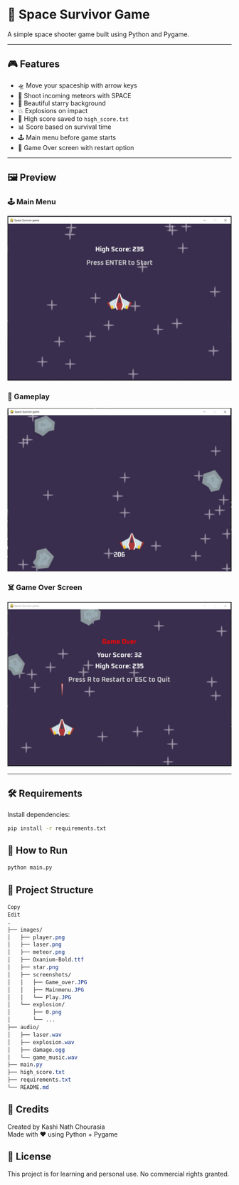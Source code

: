 # 🚀 Space Survivor Game

A simple space shooter game built using Python and Pygame.

---

## 🎮 Features

- 🛸 Move your spaceship with arrow keys
- 🔫 Shoot incoming meteors with SPACE
- 🌟 Beautiful starry background
- 💥 Explosions on impact
- 🧠 High score saved to `high_score.txt`
- 📊 Score based on survival time
- 🕹️ Main menu before game starts
- 🔁 Game Over screen with restart option

---

## 🖼️ Preview

### 🕹️ Main Menu
![Main Menu](images/screenshots/Mainmenu.JPG)
### 🚀 Gameplay
![Gameplay](images/screenshots/Play.JPG)
### ☠️ Game Over Screen
![Gameover](images/screenshots/Game_over.JPG)

---

## 🛠 Requirements

Install dependencies:

```bash
pip install -r requirements.txt
```
## 🚀 How to Run
```bash
python main.py
```
## 📁 Project Structure
```css
Copy
Edit
.
├── images/
│   ├── player.png
│   ├── laser.png
│   ├── meteor.png
│   ├── Oxanium-Bold.ttf
│   ├── star.png
│   ├── screenshots/
│   │   ├── Game_over.JPG
│   │   ├── Mainmenu.JPG
│   │   └── Play.JPG
│   └── explosion/
│       ├── 0.png
│       └── ...
├── audio/
│   ├── laser.wav
│   ├── explosion.wav
│   ├── damage.ogg
│   └── game_music.wav
├── main.py
├── high_score.txt
├── requirements.txt
└── README.md

```
## 🙌 Credits
Created by Kashi Nath Chourasia\
Made with ❤️ using Python + Pygame

## 📜 License
This project is for learning and personal use. No commercial rights granted.
